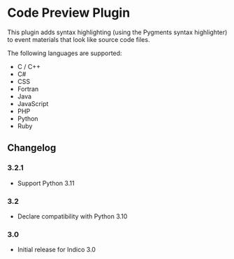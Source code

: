 # Code Preview Plugin

This plugin adds syntax highlighting (using the Pygments syntax highlighter)
to event materials that look like source code files.

The following languages are supported:

- C / C++
- C#
- CSS
- Fortran
- Java
- JavaScript
- PHP
- Python
- Ruby

## Changelog

### 3.2.1

- Support Python 3.11

### 3.2

- Declare compatibility with Python 3.10

### 3.0

- Initial release for Indico 3.0
